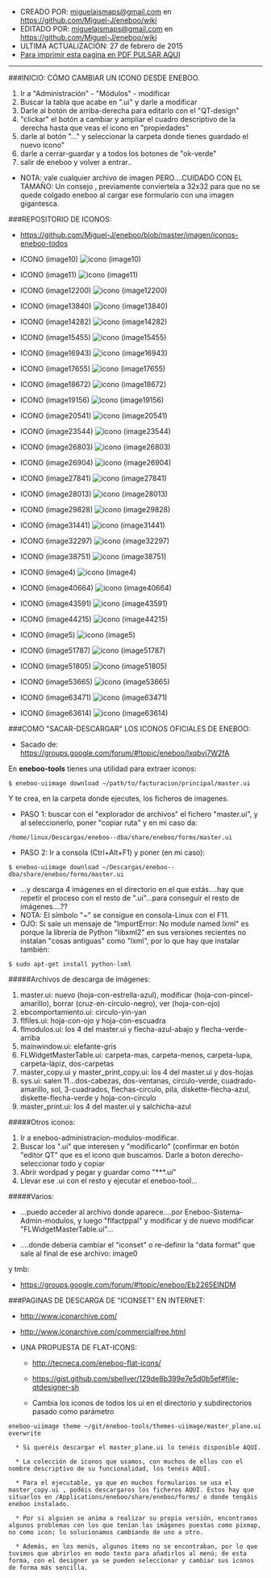 * CREADO POR: miguelajsmaps@gmail.com en https://github.com/Miguel-J/eneboo/wiki
* EDITADO POR: miguelajsmaps@gmail.com en https://github.com/Miguel-J/eneboo/wiki
* ULTIMA ACTUALIZACIÓN: 27 de febrero de 2015
* [Para imprimir esta pagina en PDF PULSAR AQUI](https://gitprint.com/Miguel-J/eneboo/wiki/C%C3%B3mo-cambiar-los-iconos-de-los-botones)

----
###INICIO: CÓMO CAMBIAR UN ICONO DESDE ENEBOO.

1. Ir a "Administración" - "Módulos" - modificar
1. Buscar la tabla que acabe en ".ui" y darle a modificar
1. Darle al botón de arriba-derecha para editarlo con el "QT-design"
1. "clickar" el botón a cambiar y ampliar el cuadro descriptivo de la derecha hasta que veas el icono en "propiedades"
1. darle al botón "..." y seleccionar la carpeta donde tienes guardado el nuevo icono"
1. darle a cerrar-guardar y a todos los botones de "ok-verde"
1. salir de eneboo y volver a entrar..

* NOTA: vale cualquier archivo de imagen PERO....CUIDADO CON EL TAMAÑO: Un consejo , previamente conviertela a 32x32 para que no se quede colgado eneboo al cargar ese formulario con una imagen gigantesca. 

###REPOSITORIO DE ICONOS:

* https://github.com/Miguel-J/eneboo/blob/master/imagen/iconos-eneboo-todos

* ICONO (image10)
![icono (image10)](https://github.com/Miguel-J/eneboo/blob/master/imagen/iconos-eneboo-todos/image10.png)

* ICONO (image11)
![icono (image11)](https://github.com/Miguel-J/eneboo/blob/master/imagen/iconos-eneboo-todos/image11.png)

* ICONO (image12200)
![icono (image12200)](https://github.com/Miguel-J/eneboo/blob/master/imagen/iconos-eneboo-todos/image12200.png)

* ICONO (image13840)
![icono (image13840)](https://github.com/Miguel-J/eneboo/blob/master/imagen/iconos-eneboo-todos/image13840.png)

* ICONO (image14282)
![icono (image14282)](https://github.com/Miguel-J/eneboo/blob/master/imagen/iconos-eneboo-todos/image14282.png)

* ICONO (image15455)
![icono (image15455)](https://github.com/Miguel-J/eneboo/blob/master/imagen/iconos-eneboo-todos/image15455.png)

* ICONO (image16943)
![icono (image16943)](https://github.com/Miguel-J/eneboo/blob/master/imagen/iconos-eneboo-todos/image16943.png)

* ICONO (image17655)
![icono (image17655)](https://github.com/Miguel-J/eneboo/blob/master/imagen/iconos-eneboo-todos/image17655.png)

* ICONO (image18672)
![icono (image18672)](https://github.com/Miguel-J/eneboo/blob/master/imagen/iconos-eneboo-todos/image18672.png)

* ICONO (image19156)
![icono (image19156)](https://github.com/Miguel-J/eneboo/blob/master/imagen/iconos-eneboo-todos/image19156.png)

* ICONO (image20541)
![icono (image20541)](https://github.com/Miguel-J/eneboo/blob/master/imagen/iconos-eneboo-todos/image20541.png)

* ICONO (image23544)
![icono (image23544)](https://github.com/Miguel-J/eneboo/blob/master/imagen/iconos-eneboo-todos/image23544.png)

* ICONO (image26803)
![icono (image26803)](https://github.com/Miguel-J/eneboo/blob/master/imagen/iconos-eneboo-todos/image26803.png)

* ICONO (image26904)
![icono (image26904)](https://github.com/Miguel-J/eneboo/blob/master/imagen/iconos-eneboo-todos/image26904.png)

* ICONO (image27841)
![icono (image27841)](https://github.com/Miguel-J/eneboo/blob/master/imagen/iconos-eneboo-todos/image27841.png)

* ICONO (image28013)
![icono (image28013)](https://github.com/Miguel-J/eneboo/blob/master/imagen/iconos-eneboo-todos/image28013.png)

* ICONO (image29828)
![icono (image29828)](https://github.com/Miguel-J/eneboo/blob/master/imagen/iconos-eneboo-todos/image29828.png)

* ICONO (image31441)
![icono (image31441)](https://github.com/Miguel-J/eneboo/blob/master/imagen/iconos-eneboo-todos/image31441.png)

* ICONO (image32297)
![icono (image32297)](https://github.com/Miguel-J/eneboo/blob/master/imagen/iconos-eneboo-todos/image32297.png)

* ICONO (image38751)
![icono (image38751)](https://github.com/Miguel-J/eneboo/blob/master/imagen/iconos-eneboo-todos/image38751.png)

* ICONO (image4)
![icono (image4)](https://github.com/Miguel-J/eneboo/blob/master/imagen/iconos-eneboo-todos/image4.png)

* ICONO (image40664)
![icono (image40664)](https://github.com/Miguel-J/eneboo/blob/master/imagen/iconos-eneboo-todos/image40664.png)

* ICONO (image43591)
![icono (image43591)](https://github.com/Miguel-J/eneboo/blob/master/imagen/iconos-eneboo-todos/image43591.png)

* ICONO (image44215)
![icono (image44215)](https://github.com/Miguel-J/eneboo/blob/master/imagen/iconos-eneboo-todos/image44215.png)

* ICONO (image5)
![icono (image5)](https://github.com/Miguel-J/eneboo/blob/master/imagen/iconos-eneboo-todos/image5.png)

* ICONO (image51787)
![icono (image51787)](https://github.com/Miguel-J/eneboo/blob/master/imagen/iconos-eneboo-todos/image51787.png)

* ICONO (image51805)
![icono (image51805)](https://github.com/Miguel-J/eneboo/blob/master/imagen/iconos-eneboo-todos/image51805.png)

* ICONO (image53665)
![icono (image53665)](https://github.com/Miguel-J/eneboo/blob/master/imagen/iconos-eneboo-todos/image53665.png)

* ICONO (image63471)
![icono (image63471)](https://github.com/Miguel-J/eneboo/blob/master/imagen/iconos-eneboo-todos/image63471.png)

* ICONO (image63614)
![icono (image63614)](https://github.com/Miguel-J/eneboo/blob/master/imagen/iconos-eneboo-todos/image63614.png)

###COMO "SACAR-DESCARGAR" LOS ICONOS OFICIALES DE ENEBOO:

* Sacado de: https://groups.google.com/forum/#!topic/eneboo/lxqbvj7W2fA

En **eneboo-tools** tienes una utilidad para extraer iconos: 

`$ eneboo-uiimage download ~/path/to/facturacion/principal/master.ui` 

Y te crea, en la carpeta donde ejecutes, los ficheros de imagenes. 

* PASO 1: buscar con el "explorador de archivos" el fichero "master.ui", y al seleccionerlo, poner "copiar ruta" y en mi caso da:

`/home/linux/Descargas/eneboo--dba/share/eneboo/forms/master.ui`  

* PASO 2: Ir a consola (Ctrl+Alt+F1) y poner (en mi caso):

`$ eneboo-uiimage download ~/Descargas/eneboo--dba/share/eneboo/forms/master.ui`

* ...y descarga 4 imágenes en el directorio en el que estás....hay que repetir el proceso con el resto de ".ui"...para conseguir el resto de imágenes....??
* NOTA: El símbolo "~" se consigue en consola-Linux con el F11.
* OJO: Si sale un mensaje de "ImportError: No module named lxml" es porque la librería de Python "libxml2" en sus versiones recientes no instalan "cosas antiguas" como "lxml", por lo que hay que instalar también:

`$ sudo apt-get install python-lxml`

#####Archivos de descarga de imágenes:

1. master.ui: nuevo (hoja-con-estrella-azul), modificar (hoja-con-pincel-amarillo), borrar (cruz-en-circulo-negro), ver (hoja-con-ojo)
1. ebcomportamiento.ui: circulo-yin-yan
1. flfiles.ui: hoja-con-ojo y hoja-con-escuadra
1. flmodulos.ui: los 4 del master.ui y flecha-azul-abajo y flecha-verde-arriba
1. mainwindow.ui: elefante-gris
1. FLWidgetMasterTable.ui: carpeta-mas, carpeta-menos, carpeta-lupa, carpeta-lápiz, dos-carpetas
1. master_copy.ui y master_print_copy.ui: los 4 del master.ui y dos-hojas
1. sys.ui: salen 11...dos-cabezas, dos-ventanas, circulo-verde, cuadrado-amarillo, sol, 3-cuadrados, flechas-circulo, pila, diskette-flecha-azul, diskette-flecha-verde y hoja-con-circulo
1. master_print.ui: los 4 del master.ui y salchicha-azul

#####Otros iconos:

1. Ir a eneboo-administracion-modulos-modificar.
1. Buscar los ".ui" que interesen y "modificarlo" (confirmar en botón "editor QT" que es el icono que buscamos. Darle a boton derecho-seleccionar todo y copiar
1. Abrir wordpad y pegar y guardar como "***.ui"
1. Llevar ese .ui con el resto y ejecutar el eneboo-tool...

#####Varios:

* ...puedo acceder al archivo donde aparece....por Eneboo-Sistema-Admin-modulos, y luego "flfactppal" y modificar y de nuevo modificar "FLWidgetMasterTable.ui"...

* ....donde deberia cambiar el "iconset" o re-definir la "data format" que sale al final de ese archivo:
    <property name="iconSet">
    <iconset>image0</iconset>

y tmb:
    <image name="image0">
    <data format="PNG" length="1555">

* https://groups.google.com/forum/#!topic/eneboo/Eb2265EINDM


###PAGINAS DE DESCARGA DE "ICONSET" EN INTERNET:

* http://www.iconarchive.com/

* http://www.iconarchive.com/commercialfree.html

* UNA PROPUESTA DE FLAT-ICONS:
     * http://tecneca.com/eneboo-flat-icons/

     * https://gist.github.com/sbellver/129de8b399e7e5d0b5ef#file-qtdesigner-sh

     * Cambia los iconos de todos los ui en el directorio y subdirectorios pasado como parámetro

`eneboo-uiimage theme ~/git/eneboo-tools/themes-uiimage/master_plane.ui  overwrite`

      * Si queréis descargar el master_plane.ui lo tenéis disponible AQUI.

      * La colección de iconos que usamos, con muchos de ellos con el nombre descriptivo de su funcionalidad, los tenéis AQUI.

      * Para el ejecutable, ya que en muchos formularios se usa el master_copy.ui , podéis descargaros los ficheros AQUI. Estos hay que situarlos en /Applications/eneboo/share/eneboo/forms/ o donde tengáis eneboo instalado.

      * Por si alguien se anima a realizar su propia versión, encontramos algunos problemas con los que tenían las imágenes puestas como pixmap, no como icon; lo solucionamos cambiando de uno a otro.

      * Además, en los menús, algunos ítems no se encontraban, por lo que tuvimos que abrirlos en modo texto para añadirlos al menú; de esta forma, con el designer ya se pueden seleccionar y cambiar sus iconos de forma más sencilla.
